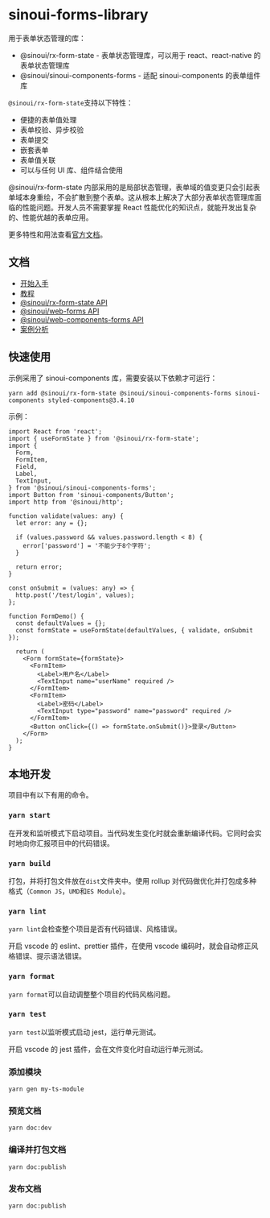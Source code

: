 # sinoui-forms-library

用于表单状态管理的库：

- @sinoui/rx-form-state - 表单状态管理库，可以用于 react、react-native 的表单状态管理库
- @sinoui/sinoui-components-forms - 适配 sinoui-components 的表单组件库

`@sinoui/rx-form-state`支持以下特性：

- 便捷的表单值处理
- 表单校验、异步校验
- 表单提交
- 嵌套表单
- 表单值关联
- 可以与任何 UI 库、组件结合使用

@sinoui/rx-form-state 内部采用的是局部状态管理，表单域的值变更只会引起表单域本身重绘，不会扩散到整个表单。这从根本上解决了大部分表单状态管理库面临的性能问题。开发人员不需要掌握 React 性能优化的知识点，就能开发出复杂的、性能优越的表单应用。

更多特性和用法查看[官方文档](https://sinoui.github.io/sinoui-forms-library/)。

## 文档

- [开始入手](https://sinoui.github.io/sinoui-forms-library/)
- [教程](https://sinoui.github.io/sinoui-forms-library/form-values)
- [@sinoui/rx-form-state API](https://sinoui.github.io/sinoui-forms-library/rx-form-state)
- [@sinoui/web-forms API](https://sinoui.github.io/sinoui-forms-library/form)
- [@sinoui/web-components-forms API](https://sinoui.github.io/sinoui-forms-library/sinoui-components-forms)
- [案例分析](https://sinoui.github.io/sinoui-forms-library/login)

## 快速使用

示例采用了 sinoui-components 库，需要安装以下依赖才可运行：

```shell
yarn add @sinoui/rx-form-state @sinoui/sinoui-components-forms sinoui-components styled-components@3.4.10
```

示例：

```tsx
import React from 'react';
import { useFormState } from '@sinoui/rx-form-state';
import {
  Form,
  FormItem,
  Field,
  Label,
  TextInput,
} from '@sinoui/sinoui-components-forms';
import Button from 'sinoui-components/Button';
import http from '@sinoui/http';

function validate(values: any) {
  let error: any = {};

  if (values.password && values.password.length < 8) {
    error['password'] = '不能少于8个字符';
  }

  return error;
}

const onSubmit = (values: any) => {
  http.post('/test/login', values);
};

function FormDemo() {
  const defaultValues = {};
  const formState = useFormState(defaultValues, { validate, onSubmit });

  return (
    <Form formState={formState}>
      <FormItem>
        <Label>用户名</Label>
        <TextInput name="userName" required />
      </FormItem>
      <FormItem>
        <Label>密码</Label>
        <TextInput type="password" name="password" required />
      </FormItem>
      <Button onClick={() => formState.onSubmit()}>登录</Button>
    </Form>
  );
}
```

## 本地开发

项目中有以下有用的命令。

### `yarn start`

在开发和监听模式下启动项目。当代码发生变化时就会重新编译代码。它同时会实时地向你汇报项目中的代码错误。

### `yarn build`

打包，并将打包文件放在`dist`文件夹中。使用 rollup 对代码做优化并打包成多种格式（`Common JS`，`UMD`和`ES Module`）。

### `yarn lint`

`yarn lint`会检查整个项目是否有代码错误、风格错误。

开启 vscode 的 eslint、prettier 插件，在使用 vscode 编码时，就会自动修正风格错误、提示语法错误。

### `yarn format`

`yarn format`可以自动调整整个项目的代码风格问题。

### `yarn test`

`yarn test`以监听模式启动 jest，运行单元测试。

开启 vscode 的 jest 插件，会在文件变化时自动运行单元测试。

### 添加模块

```shell
yarn gen my-ts-module
```

### 预览文档

```shell
yarn doc:dev
```

### 编译并打包文档

```shell
yarn doc:publish
```

### 发布文档

```shell
yarn doc:publish
```
